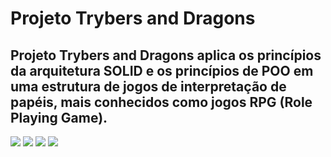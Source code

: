 # Projeto Trybers and Dragons
## Projeto Trybers and Dragons aplica os princípios da arquitetura SOLID e os princípios de POO em uma estrutura de jogos de interpretação de papéis, mais conhecidos como jogos RPG (Role Playing Game).

<img src='https://img.shields.io/badge/typescript-%23007ACC.svg?style=for-the-badge&logo=typescript&logoColor=white'>
<img src="https://img.shields.io/badge/node.js-6DA55F?style=for-the-badge&logo=node.js&logoColor=white)"> <img src="(https://img.shields.io/badge/ESLint-4B3263?style=for-the-badge&logo=eslint&logoColor=white">
<img src='https://img.shields.io/badge/ESLint-4B3263?style=for-the-badge&logo=eslint&logoColor=white'>
